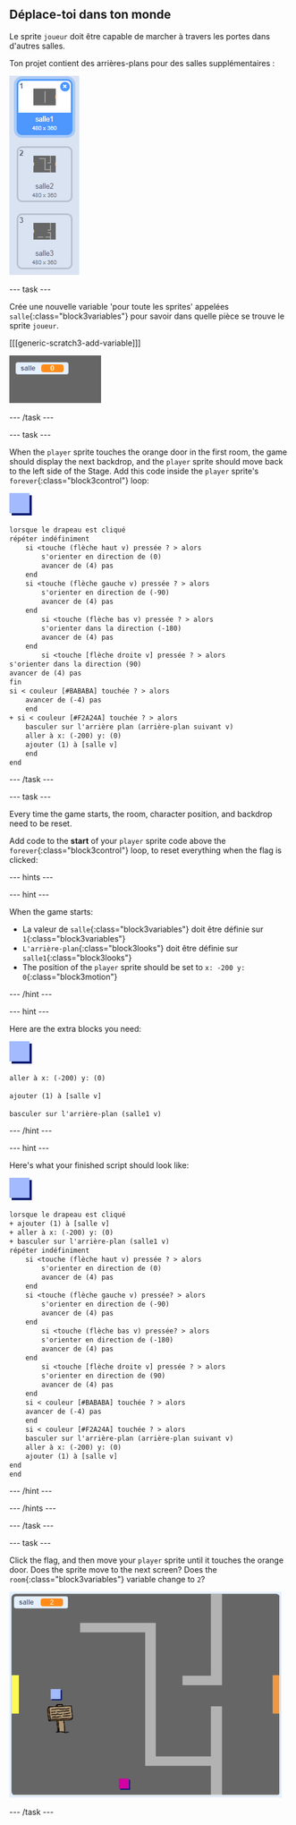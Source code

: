 ## Déplace-toi dans ton monde

Le sprite `joueur` doit être capable de marcher à travers les portes dans d'autres salles.

Ton projet contient des arrières-plans pour des salles supplémentaires :

![capture d'écran](images/world-backdrops.png)

\--- task \---

Crée une nouvelle variable 'pour toute les sprites' appelées `salle`{:class="block3variables"} pour savoir dans quelle pièce se trouve le sprite `joueur`.

[[[generic-scratch3-add-variable]]]

![screenshot](images/world-room.png)

\--- /task \---

\--- task \---

When the `player` sprite touches the orange door in the first room, the game should display the next backdrop, and the `player` sprite should move back to the left side of the Stage. Add this code inside the `player` sprite's `forever`{:class="block3control"} loop:

![player](images/player.png)

```blocks3
lorsque le drapeau est cliqué
répéter indéfiniment
    si <touche (flèche haut v) pressée ? > alors
        s'orienter en direction de (0)
        avancer de (4) pas
    end
    si <touche (flèche gauche v) pressée ? > alors
        s'orienter en direction de (-90)
        avancer de (4) pas
    end
        si <touche (flèche bas v) pressée ? > alors
        s'orienter dans la direction (-180)
        avancer de (4) pas
    end
        si <touche [flèche droite v] pressée ? > alors
s'orienter dans la direction (90)
avancer de (4) pas
fin
si < couleur [#BABABA] touchée ? > alors
    avancer de (-4) pas
    end
+ si < couleur [#F2A24A] touchée ? > alors
    basculer sur l'arrière plan (arrière-plan suivant v)
    aller à x: (-200) y: (0)
    ajouter (1) à [salle v]
    end
end
```

\--- /task \---

\--- task \---

Every time the game starts, the room, character position, and backdrop need to be reset.

Add code to the **start** of your `player` sprite code above the `forever`{:class="block3control"} loop, to reset everything when the flag is clicked:

\--- hints \---

\--- hint \---

When the game starts:

+ La valeur de `salle`{:class="block3variables"} doit être définie sur `1`{:class="block3variables"}
+ `L'arrière-plan`{:class="block3looks"} doit être définie sur `salle1`{:class="block3looks"}
+ The position of the `player` sprite should be set to `x: -200 y: 0`{:class="block3motion"}

\--- /hint \---

\--- hint \---

Here are the extra blocks you need:

![player](images/player.png)

```blocks3
aller à x: (-200) y: (0)

ajouter (1) à [salle v]

basculer sur l'arrière-plan (salle1 v)
```

\--- /hint \---

\--- hint \---

Here's what your finished script should look like:

![player](images/player.png)

```blocks3
lorsque le drapeau est cliqué
+ ajouter (1) à [salle v]
+ aller à x: (-200) y: (0)
+ basculer sur l'arrière-plan (salle1 v)
répéter indéfiniment
    si <touche (flèche haut v) pressée ? > alors
        s'orienter en direction de (0)
        avancer de (4) pas
    end
    si <touche (flèche gauche v) pressée? > alors
        s'orienter en direction de (-90)
        avancer de (4) pas
    end
        si <touche (flèche bas v) pressée? > alors
        s'orienter en direction de (-180)
        avancer de (4) pas
    end
        si <touche [flèche droite v] pressée ? > alors
        s'orienter en direction de (90)
        avancer de (4) pas
    end
    si < couleur [#BABABA] touchée ? > alors
    avancer de (-4) pas
    end
    si < couleur [#F2A24A] touchée ? > alors
    basculer sur l'arrière-plan (arrière-plan suivant v)
    aller à x: (-200) y: (0)
    ajouter (1) à [salle v]
end
end
```

\--- /hint \---

\--- /hints \---

\--- /task \---

\--- task \---

Click the flag, and then move your `player` sprite until it touches the orange door. Does the sprite move to the next screen? Does the `room`{:class="block3variables"} variable change to `2`?

![screenshot](images/world-room-test.png)

\--- /task \---
